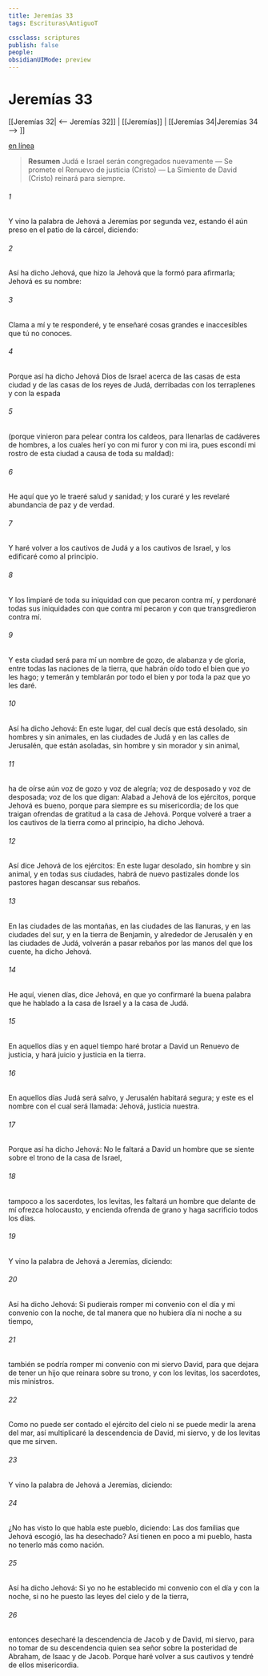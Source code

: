 ```yaml
---
title: Jeremías 33
tags: Escrituras\AntiguoT

cssclass: scriptures
publish: false
people:
obsidianUIMode: preview
---
```


# Jeremías 33
[[Jeremías 32| <-- Jeremías 32]] | [[Jeremías]] | [[Jeremías 34|Jeremías 34 --> ]]

[en línea](https://churchofjesuschrist.org/study/scriptures/ot/jer/33?lang=spa)

> __Resumen__
Judá e Israel serán congregados nuevamente — Se promete el Renuevo de justicia (Cristo) — La Simiente de David (Cristo) reinará para siempre.

###### 1 
Y vino la palabra de Jehová a Jeremías por segunda vez, estando él aún preso en el patio de la cárcel, diciendo:

###### 2 
Así ha dicho Jehová, que hizo la  Jehová que la formó para afirmarla; Jehová es su nombre:

###### 3 
Clama a mí y te responderé, y te enseñaré cosas grandes e inaccesibles que tú no conoces.

###### 4 
Porque así ha dicho Jehová Dios de Israel acerca de las casas de esta ciudad y de las casas de los reyes de Judá, derribadas con los terraplenes y con la espada

###### 5 
(porque vinieron para pelear contra los caldeos, para llenarlas de cadáveres de hombres, a los cuales herí yo con mi furor y con mi ira, pues escondí mi rostro de esta ciudad a causa de toda su maldad):

###### 6 
He aquí que yo le traeré salud y sanidad; y los curaré y les revelaré abundancia de paz y de verdad.

###### 7 
Y haré volver a los cautivos de Judá y a los cautivos de Israel, y los edificaré como al principio.

###### 8 
Y los limpiaré de toda su iniquidad con que pecaron contra mí, y perdonaré todas sus iniquidades con que contra mí pecaron y con que transgredieron contra mí.

###### 9 
Y esta ciudad será para mí un nombre de gozo, de alabanza y de gloria, entre todas las naciones de la tierra, que habrán oído todo el bien que yo les hago; y temerán y temblarán por todo el bien y por toda la paz que yo les daré.

###### 10 
Así ha dicho Jehová: En este lugar, del cual decís que está desolado, sin hombres y sin animales, en las ciudades de Judá y en las calles de Jerusalén, que están asoladas, sin hombre y sin morador y sin animal,

###### 11 
ha de oírse aún voz de gozo y voz de alegría; voz de desposado y voz de desposada; voz de los que digan: Alabad a Jehová de los ejércitos, porque Jehová es bueno, porque para siempre es su misericordia;  de los que traigan ofrendas de gratitud a la casa de Jehová. Porque volveré a traer a los cautivos de la tierra como al principio, ha dicho Jehová.

###### 12 
Así dice Jehová de los ejércitos: En este lugar desolado, sin hombre y sin animal, y en todas sus ciudades, habrá de nuevo pastizales donde los pastores hagan descansar sus rebaños.

###### 13 
En las ciudades de las montañas, en las ciudades de las llanuras, y en las ciudades del sur, y en la tierra de Benjamín, y alrededor de Jerusalén y en las ciudades de Judá, volverán a pasar rebaños por las manos del que los cuente, ha dicho Jehová.

###### 14 
He aquí, vienen días, dice Jehová, en que yo confirmaré la buena palabra que he hablado a la casa de Israel y a la casa de Judá.

###### 15 
En aquellos días y en aquel tiempo haré brotar a David un Renuevo de justicia, y hará juicio y justicia en la tierra.

###### 16 
En aquellos días Judá será salvo, y Jerusalén habitará segura; y este es el nombre con el cual será llamada: Jehová, justicia nuestra.

###### 17 
Porque así ha dicho Jehová: No le faltará a David un hombre que se siente sobre el trono de la casa de Israel,

###### 18 
tampoco a los sacerdotes, los levitas, les faltará un hombre que delante de mí ofrezca holocausto, y encienda ofrenda de grano y haga sacrificio todos los días.

###### 19 
Y vino la palabra de Jehová a Jeremías, diciendo:

###### 20 
Así ha dicho Jehová: Si pudierais romper mi convenio con el día y mi convenio con la noche, de tal manera que no hubiera día ni noche a su tiempo,

###### 21 
también se podría romper mi convenio con mi siervo David, para que dejara de tener un hijo que reinara sobre su trono, y con los levitas, los sacerdotes, mis ministros.

###### 22 
Como no puede ser contado el ejército del cielo ni se puede medir la arena del mar, así multiplicaré la descendencia de David, mi siervo, y de los levitas que me sirven.

###### 23 
Y vino la palabra de Jehová a Jeremías, diciendo:

###### 24 
¿No has visto lo que habla este pueblo, diciendo: Las dos familias que Jehová escogió, las ha desechado? Así tienen en poco a mi pueblo, hasta no tenerlo más como nación.

###### 25 
Así ha dicho Jehová: Si yo no he establecido mi convenio con el día y con la noche, si no he puesto las leyes del cielo y de la tierra,

###### 26 
entonces desecharé la descendencia de Jacob y de David, mi siervo, para no tomar de su descendencia quien sea señor sobre la posteridad de Abraham, de Isaac y de Jacob. Porque haré volver a sus cautivos y tendré de ellos misericordia.


